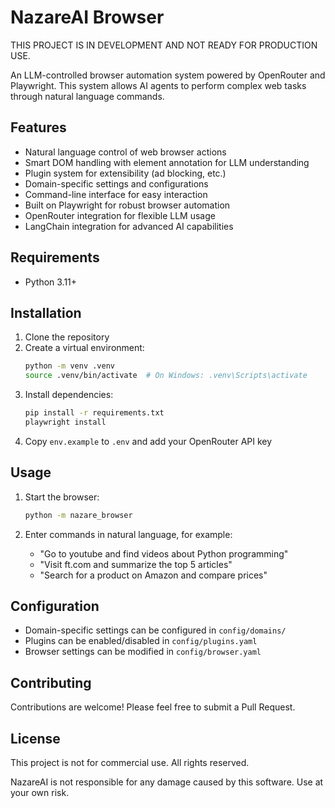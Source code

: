 # NazareAI Browser

THIS PROJECT IS IN DEVELOPMENT AND NOT READY FOR PRODUCTION USE.

An LLM-controlled browser automation system powered by OpenRouter and Playwright. This system allows AI agents to perform complex web tasks through natural language commands.

## Features

- Natural language control of web browser actions
- Smart DOM handling with element annotation for LLM understanding
- Plugin system for extensibility (ad blocking, etc.)
- Domain-specific settings and configurations
- Command-line interface for easy interaction
- Built on Playwright for robust browser automation
- OpenRouter integration for flexible LLM usage
- LangChain integration for advanced AI capabilities

## Requirements

- Python 3.11+

## Installation

1. Clone the repository
2. Create a virtual environment:
   ```bash
   python -m venv .venv
   source .venv/bin/activate  # On Windows: .venv\Scripts\activate
   ```
3. Install dependencies:
   ```bash
   pip install -r requirements.txt
   playwright install
   ```
4. Copy `env.example` to `.env` and add your OpenRouter API key

## Usage

1. Start the browser:
   ```bash
   python -m nazare_browser
   ```

2. Enter commands in natural language, for example:
   - "Go to youtube and find videos about Python programming"
   - "Visit ft.com and summarize the top 5 articles"
   - "Search for a product on Amazon and compare prices"

## Configuration

- Domain-specific settings can be configured in `config/domains/`
- Plugins can be enabled/disabled in `config/plugins.yaml`
- Browser settings can be modified in `config/browser.yaml`

## Contributing

Contributions are welcome! Please feel free to submit a Pull Request.

## License

This project is not for commercial use. All rights reserved.

NazareAI is not responsible for any damage caused by this software. Use at your own risk.